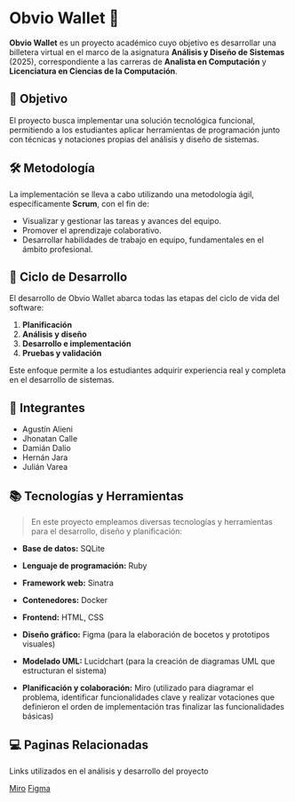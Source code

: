 # Obvio Wallet 💸

**Obvio Wallet** es un proyecto académico cuyo objetivo es desarrollar una billetera virtual en el marco de la asignatura **Análisis y Diseño de Sistemas** (2025), correspondiente a las carreras de **Analista en Computación** y **Licenciatura en Ciencias de la Computación**.

## 📌 Objetivo

El proyecto busca implementar una solución tecnológica funcional, permitiendo a los estudiantes aplicar herramientas de programación junto con técnicas y notaciones propias del análisis y diseño de sistemas.

## 🛠️ Metodología

La implementación se lleva a cabo utilizando una metodología ágil, específicamente **Scrum**, con el fin de:

- Visualizar y gestionar las tareas y avances del equipo.
- Promover el aprendizaje colaborativo.
- Desarrollar habilidades de trabajo en equipo, fundamentales en el ámbito profesional.

## 🔄 Ciclo de Desarrollo

El desarrollo de Obvio Wallet abarca todas las etapas del ciclo de vida del software:

1. **Planificación**
2. **Análisis y diseño**
3. **Desarrollo e implementación**
4. **Pruebas y validación**

Este enfoque permite a los estudiantes adquirir experiencia real y completa en el desarrollo de sistemas.

## 👥 Integrantes

- Agustín Alieni  
- Jhonatan Calle  
- Damián Dalio  
- Hernán Jara  
- Julián Varea  

## 📚 Tecnologías y Herramientas

> En este proyecto empleamos diversas tecnologías y herramientas para el desarrollo, diseño y planificación:

- **Base de datos:** SQLite  
- **Lenguaje de programación:** Ruby  
- **Framework web:** Sinatra  
- **Contenedores:** Docker  
- **Frontend:** HTML, CSS  

- **Diseño gráfico:** Figma (para la elaboración de bocetos y prototipos visuales)  
- **Modelado UML:** Lucidchart (para la creación de diagramas UML que estructuran el sistema)  
- **Planificación y colaboración:** Miro (utilizado para diagramar el problema, identificar funcionalidades clave y realizar votaciones que definieron el orden de implementación tras finalizar las funcionalidades básicas)


## 💻 Paginas Relacionadas

Links utilizados en el análisis y desarrollo del proyecto

[Miro](https://miro.com/app/board/uXjVIJrIsZI=/)
[Figma](https://www.figma.com/design/R9SKk0O6SQDhrZx8vuOzT3/Obvio---Billetera-Virtual-Dise%C3%B1o?node-id=45-7&p=f&t=U81Fw5LVaP5IHIhB-0)
